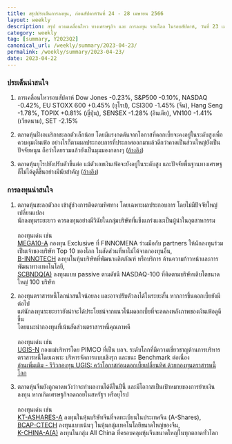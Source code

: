 ```yaml
---
title: สรุปประเด็นการลงทุน, ก่อนสัปดาห์วันที่ 24 - 28 เมษายน 2566
layout: weekly
description: สรุป ความเคลื่อนไหว ทางเศรษฐกิจ และ การลงทุน รอบโลก ในรอบสัปดาห์, วันที่ 23 เมษายน 2566
category: weekly
tag: [summary, Y2023Q2]
canonical_url: /weekly/summary/2023-04-23/
permalink: /weekly/summary/2023-04-23/
date: 2023-04-22
---
```


### ประเด็นน่าสนใจ

1. การเคลื่อนไหวรอบสัปดาห์ Dow Jones -0.23%, S&P500 -0.10%, NASDAQ -0.42%, EU STOXX 600 +0.45% (ยุโรป), CSI300 -1.45% (จีน), Hang Seng -1.78%, TOPIX +0.81% (ญี่ปุ่น), SENSEX -1.28% (อินเดีย), VN100 -1.41% (เวียดนาม), SET -2.15%

2. ตลาดหุ้นฝั่งอเมริกาชะลอตัวเล็กน้อย โดยมีแรงกดดันจากโอกาสที่ดอกเบี้ยจะคงอยู่ในระดับสูงเพื่อควบคุมเงินเฟ้อ อย่างไรก็ตามผลประกอบการที่ประกาศออกมาแล้วดีกว่าคาดเป็นส่วนใหญ่ยังเป็นปัจจัยหนุน ถือว่าโดยรวมแล้วยังเป็นมุมมองกลางๆ 
([อ้างอิง](https://www.cnbc.com/2023/04/20/stock-market-today-live-updates.html)) 

3. ตลาดหุ้นยุโรปยังปรับตัวขึ้นต่อ แม้ตัวเลขเงินเฟ้อจะยังอยู่ในระดับสูง และปัจจัยพื้นฐานทางเศรษฐก็ไม่ได้ดูดีขึ้นอย่างมีนัยสำคัญ
([อ้างอิง](https://www.cnbc.com/2023/04/21/-european-markets-open-to-close-earnings-data-and-news-.html)) 



### การลงทุนน่าสนใจ

1. ตลาดหุ้นชะลอตัวลง เข้าสู่ช่วงการติดตามทิศทาง โดยเฉพาะผลประกอบการ โดยไม่มีปัจจัยใหญ่เปลี่ยนแปลง  
นักลงทุนระยะยาว ควรลงทุนอย่างมีวินัยในกลุ่มบริษัทที่แข็งแกร่งและเป็นผู้นำในอุตสาหกรรม<br><br>
กองทุนเด่น เช่น  
[MEGA10-A](https://www.finnomena.com/mega10/) กองทุน Exclusive ที่ FINNOMENA ร่วมมือกับ partners ให้นักลงทุนร่วมเป็นเจ้าของบริษัท Top 10 ของโลก ในสัดส่วนที่หาไม่ได้จากกองทุนอื่น,  
[B-INNOTECH](https://www.finnomena.com/fund/B-INNOTECH) ลงทุนในหุ้นบริษัทที่พัฒนาผลิตภัณฑ์ หรือบริการ ด้านความก้าวหน้าและการพัฒนาทางเทคโนโลยี,  
[SCBNDQ(A)](https://www.finnomena.com/fund/SCBNDQ(A)) ลงทุนแบบ passive ตามดัชนี NASDAQ-100 ที่ติดตามบริษัทเติบโตขนาดใหญ่ 100 บริษัท

2. กองทุนตราสารหนี้โลกน่าสนใจน้อยลง และอาจปรับตัวลงได้ในระยะสั้น หากการขึ้นดอกเบี้ยยังมีต่อไป  
แต่นักลงทุนระยะยาวยังน่าจะได้ประโยชน์จากแนวโน้มดอกเบี้ยที่จะลดลงหลังภาพของเงินเฟ้อดูดีขึ้น  
โดยแนะนำกองทุนที่เน้นสัดส่วนตราสารหนี้คุณภาพดี<br><br>
กองทุนเด่น เช่น  
[UGIS-N](https://www.finnomena.com/fund/UGIS-N) กองแม่บริหารโดย PIMCO ที่เป็น บลจ. ระดับโลกที่มีความเชี่ยวชาญด้านการบริหารตราสารหนี้โดยเฉพาะ บริหารจัดการแบบเชิงรุก และชนะ Benchmark ต่อเนื่อง  
[อ่านเพิ่มเติม - รีวิวกองทุน UGIS: คว้าโอกาสก่อนดอกเบี้ยเปลี่ยนทิศ ด้วยกองทุนตราสารหนี้โลก](https://www.finnomena.com/fruhling/ugis-n-review-2023/)

3. ตลาดหุ้นจีนยังถูกคาดหวังว่าจะทำผลงานได้ดีในปีนี้ และมีโอกาสเป็นเป้าหมายของการย้ายเงินลงทุน หากเกิดเศรษฐกิจถดถอยในสหรัฐฯ หรือยุโรป<br><br>
กองทุนเด่น เช่น  
[KT-ASHARES-A](https://www.finnomena.com/fund/KT-Ashares-A) ลงทุนในหุ้นบริษัทจีนที่จดทะเบียนในประเทศจีน (A-Shares),  
[BCAP-CTECH](https://www.finnomena.com/fund/BCAP-CTECH) ลงทุนแบบเน้นๆ ในหุ้นกลุ่มเทคโนโลยีขนาดใหญ่ของจีน,  
[K-CHINA-A(A)](https://www.finnomena.com/fund/K-CHINA-A(A)) ลงทุนในกลุ่ม All China ที่ครอบคลุมหุ้นจีนขนาดใหญ่ในทุกตลาดทั่วโลก
